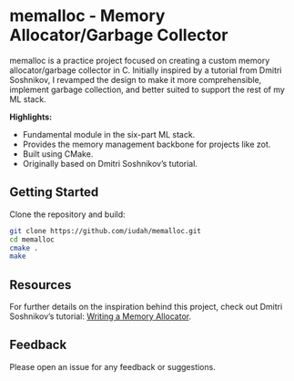 # memalloc - Memory Allocator/Garbage Collector

memalloc is a practice project focused on creating a custom memory allocator/garbage collector in C. Initially inspired by a tutorial from Dmitri Soshnikov, I revamped the design to make it more comprehensible, implement garbage collection, and better suited to support the rest of my ML stack.

**Highlights:**
- Fundamental module in the six-part ML stack.
- Provides the memory management backbone for projects like zot.
- Built using CMake.
- Originally based on Dmitri Soshnikov’s tutorial.

## Getting Started

Clone the repository and build:
```bash
git clone https://github.com/iudah/memalloc.git
cd memalloc
cmake .
make
```

## Resources

For further details on the inspiration behind this project, check out Dmitri Soshnikov’s tutorial: [Writing a Memory Allocator](http://dmitrysoshnikov.com/compilers/writing-a-memory-allocator/).

## Feedback

Please open an issue for any feedback or suggestions.
